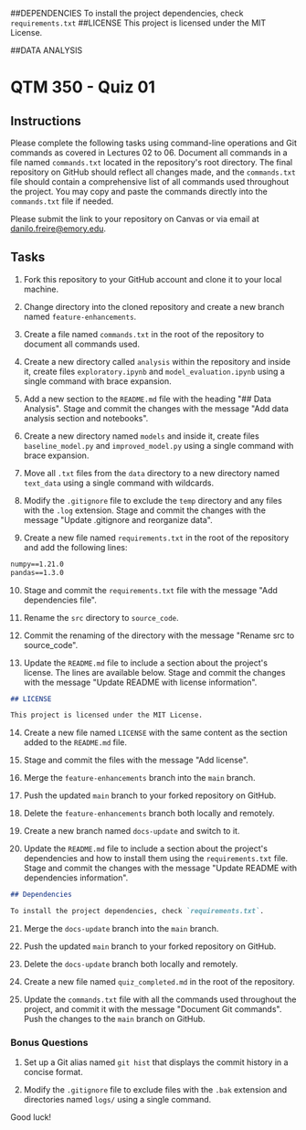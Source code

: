 ##DEPENDENCIES
To install the project dependencies, check `requirements.txt`
##LICENSE
This project is licensed under the MIT License.

##DATA ANALYSIS
# QTM 350 - Quiz 01

## Instructions

Please complete the following tasks using command-line operations and Git
commands as covered in Lectures 02 to 06. Document all commands in a file named
`commands.txt` located in the repository's root directory. The final repository
on GitHub should reflect all changes made, and the `commands.txt` file should
contain a comprehensive list of all commands used throughout the project. You
may copy and paste the commands directly into the `commands.txt` file if
needed.

Please submit the link to your repository on Canvas or via email at
<danilo.freire@emory.edu>.

## Tasks

1. Fork this repository to your GitHub account and clone it to your local
   machine.
   
2. Change directory into the cloned repository and create a new branch named
   `feature-enhancements`.
   
3. Create a file named `commands.txt` in the root of the repository to document
   all commands used.
   
4. Create a new directory called `analysis` within the repository and inside
   it, create files `exploratory.ipynb` and `model_evaluation.ipynb` using a
   single command with brace expansion.

5. Add a new section to the `README.md` file with the heading "## Data
   Analysis". Stage and commit the changes with the message "Add data analysis
   section and notebooks".

6. Create a new directory named `models` and inside it, create files
   `baseline_model.py` and `improved_model.py` using a single command with
   brace expansion.

7. Move all `.txt` files from the `data` directory to a new directory named
   `text_data` using a single command with wildcards.
   
8. Modify the `.gitignore` file to exclude the `temp` directory and any files
   with the `.log` extension. Stage and commit the changes with the message
   "Update .gitignore and reorganize data".

9. Create a new file named `requirements.txt` in the root of the repository and
   add the following lines:
   
```markdown 
numpy==1.21.0
pandas==1.3.0 
```
   
10. Stage and commit the `requirements.txt` file with the message "Add
    dependencies file".
    
11. Rename the `src` directory to `source_code`.
    
12. Commit the renaming of the directory with the message "Rename src to
    source_code".
    
13. Update the `README.md` file to include a section about the project's
    license. The lines are available below. Stage and commit the changes with
    the message "Update README with license information".

```markdown
## LICENSE

This project is licensed under the MIT License. 
```
    
14. Create a new file named `LICENSE` with the same content as the section
    added to the `README.md` file.
    
15. Stage and commit the files with the message "Add license".
    
16. Merge the `feature-enhancements` branch into the `main` branch.
    
17. Push the updated `main` branch to your forked repository on GitHub.
    
18. Delete the `feature-enhancements` branch both locally and remotely.
    
19. Create a new branch named `docs-update` and switch to it.
    
20. Update the `README.md` file to include a section about the project's
    dependencies and how to install them using the `requirements.txt` file.
    Stage and commit the changes with the message "Update README with
    dependencies information".
    
```markdown
## Dependencies

To install the project dependencies, check `requirements.txt`.
```

21. Merge the `docs-update` branch into the `main` branch.
    
22. Push the updated `main` branch to your forked repository on GitHub.
    
23. Delete the `docs-update` branch both locally and remotely.
    
24. Create a new file named `quiz_completed.md` in the root of the repository.
    
25. Update the `commands.txt` file with all the commands used throughout the
    project, and commit it with the message "Document Git commands". Push the
    changes to the `main` branch on GitHub.

### Bonus Questions
   
1. Set up a Git alias named `git hist` that displays the commit history in a concise format.
   
2. Modify the `.gitignore` file to exclude files with the `.bak` extension and directories named `logs/` using a single command.

Good luck!
